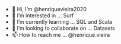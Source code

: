- 👋 Hi, I’m @henriquevieira2020
- 👀 I’m interested in ... Surf
- 🌱 I’m currently learning ... SQL and Scala
- 💞️ I’m looking to collaborate on ... Datasets
- 📫 How to reach me ... @henrique.vieira

<!---
henriquevieira2020/henriquevieira2020 is a ✨ special ✨ repository because its `README.md` (this file) appears on your GitHub profile.
You can click the Preview link to take a look at your changes.
--->

